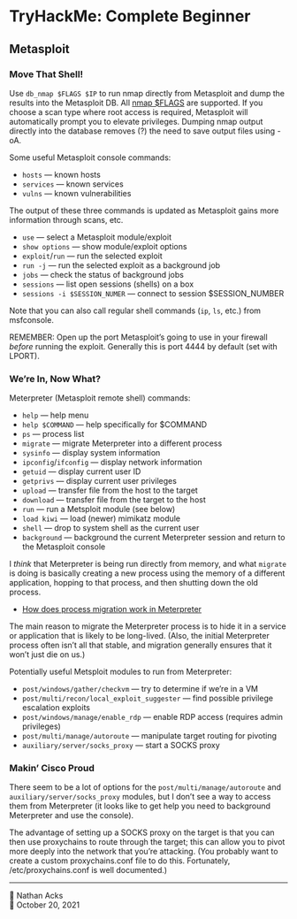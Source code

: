 # TryHackMe: Complete Beginner

## Metasploit

### Move That Shell!

Use `db_nmap $FLAGS $IP` to run nmap directly from Metasploit and dump the results into the Metasploit DB. All [nmap $FLAGS](../notes/nmap.md) are supported. If you choose a scan type where root access is required, Metasploit will automatically prompt you to elevate privileges. Dumping nmap output directly into the database removes (?) the need to save output files using -oA.

Some useful Metasploit console commands:

* `hosts` — known hosts
* `services` — known services
* `vulns` — known vulnerabilities

The output of these three commands is updated as Metasploit gains more information through scans, etc.

* `use` — select a Metasploit module/exploit
* `show options` — show module/exploit options
* `exploit`/`run` — run the selected exploit
* `run -j` — run the selected exploit as a background job
* `jobs` — check the status of background jobs
* `sessions` — list open sessions (shells) on a box
* `sessions -i $SESSION_NUMER` — connect to session $SESSION_NUMBER

Note that you can also call regular shell commands (`ip`, `ls`, etc.) from msfconsole.

REMEMBER: Open up the port Metasploit’s going to use in your firewall *before* running the exploit. Generally this is port 4444 by default (set with LPORT).

### We’re In, Now What?

Meterpreter (Metasploit remote shell) commands:

* `help` — help menu
* `help $COMMAND` — help specifically for $COMMAND
* `ps` — process list
* `migrate` — migrate Meterpreter into a different process
* `sysinfo` — display system information
* `ipconfig`/`ifconfig` — display network information
* `getuid` — display current user ID
* `getprivs` — display current user privileges
* `upload` — transfer file from the host to the target
* `download` — transfer file from the target to the host
* `run` — run a Metsploit module (see below)
* `load kiwi` — load (newer) mimikatz module
* `shell` — drop to system shell as the current user
* `background` — background the current Meterpreter session and return to the Metasploit console

I *think* that Meterpreter is being run directly from memory, and what `migrate` is doing is basically creating a new process using the memory of a different application, hopping to that process, and then shutting down the old process.

* [How does process migration work in Meterpreter](https://security.stackexchange.com/a/92893)

The main reason to migrate the Meterpreter process is to hide it in a service or application that is likely to be long-lived. (Also, the initial Meterpreter process often isn’t all that stable, and migration generally ensures that it won’t just die on us.)

Potentially useful Metsploit modules to run from Meterpreter:

* `post/windows/gather/checkvm` — try to determine if we’re in a VM
* `post/multi/recon/local_exploit_suggester` — find possible privilege escalation exploits
* `post/windows/manage/enable_rdp` — enable RDP access (requires admin privileges)
* `post/multi/manage/autoroute` — manipulate target routing for pivoting
* `auxiliary/server/socks_proxy` — start a SOCKS proxy

### Makin’ Cisco Proud

There seem to be a lot of options for the `post/multi/manage/autoroute` and `auxiliary/server/socks_proxy` modules, but I don’t see a way to access them from Meterpreter (it looks like to get help you need to background Meterpreter and use the console).

The advantage of setting up a SOCKS proxy on the target is that you can then use proxychains to route through the target; this can allow you to pivot more deeply into the network that you’re attacking. (You probably want to create a custom proxychains.conf file to do this. Fortunately, /etc/proxychains.conf is well documented.)

- - - -

<span aria-hidden="true">👤</span> Nathan Acks  
<span aria-hidden="true">📅</span> October 20, 2021
